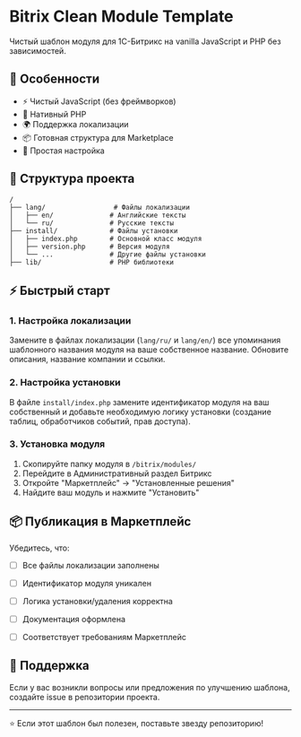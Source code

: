 # Bitrix Clean Module Template

Чистый шаблон модуля для 1С-Битрикс на vanilla JavaScript и PHP без зависимостей.

## 🚀 Особенности

- ⚡ Чистый JavaScript (без фреймворков)
- 🐘 Нативный PHP
- 🌍 Поддержка локализации
- 📦 Готовная структура для Marketplace
- 🔧 Простая настройка

## 📁 Структура проекта

```
/
├── lang/                 # Файлы локализации
│   ├── en/              # Английские тексты
│   └── ru/              # Русские тексты
├── install/             # Файлы установки
│   ├── index.php        # Основной класс модуля
│   ├── version.php      # Версия модуля
│   └── ...              # Другие файлы установки
├── lib/                 # PHP библиотеки
```

## ⚡ Быстрый старт

### 1. Настройка локализации

Замените в файлах локализации (`lang/ru/` и `lang/en/`) все упоминания шаблонного названия модуля на ваше собственное название. Обновите описания, название компании и ссылки.

### 2. Настройка установки

В файле `install/index.php` замените идентификатор модуля на ваш собственный и добавьте необходимую логику установки (создание таблиц, обработчиков событий, прав доступа).

### 3. Установка модуля

1. Скопируйте папку модуля в `/bitrix/modules/`
2. Перейдите в Административный раздел Битрикс
3. Откройте "Маркетплейс" → "Установленные решения"
4. Найдите ваш модуль и нажмите "Установить"


## 📦 Публикация в Маркетплейс

Убедитесь, что:

- [ ] Все файлы локализации заполнены
- [ ] Идентификатор модуля уникален
- [ ] Логика установки/удаления корректна
- [ ] Документация оформлена
- [ ] Соответствует требованиям Маркетплейс


## 🤝 Поддержка

Если у вас возникли вопросы или предложения по улучшению шаблона, создайте issue в репозитории проекта.

---

⭐ Если этот шаблон был полезен, поставьте звезду репозиторию!